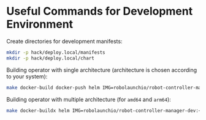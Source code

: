 # Useful Commands for Development Environment

Create directories for development manifests:

```bash
mkdir -p hack/deploy.local/manifests
mkdir -p hack/deploy.local/chart
```

Building operator with single architecture (architecture is chosen according to your system):

```bash
make docker-build docker-push helm IMG=robolaunchio/robot-controller-manager-dev:<VERSION> RELEASE=<VERSION>
```

Building operator with multiple architecture (for `amd64` and `arm64`):

```bash
make docker-buildx helm IMG=robolaunchio/robot-controller-manager-dev:<VERSION> RELEASE=<VERSION>
```